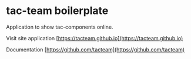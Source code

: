 # tac-team boilerplate

Application to show tac-components online.

Visit site application [https://tacteam.github.io](https://tacteam.github.io)

Documentation [https://github.com/tacteam](https://github.com/tacteam)